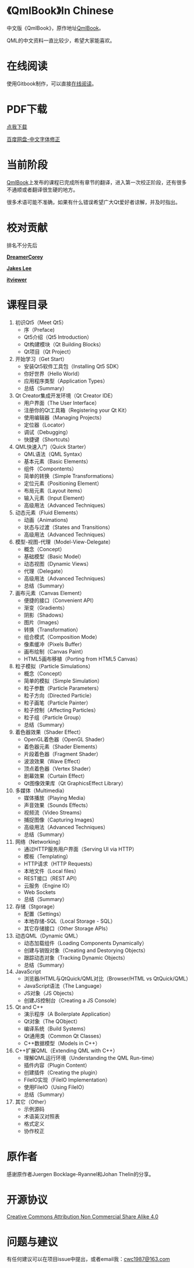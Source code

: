 # 《QmlBook》In Chinese

中文版《QmlBook》，原作地址[QmlBook](http://qmlbook.github.io/index.html)。

QML的中文资料一直比较少，希望大家能喜欢。

# 在线阅读

使用Gitbook制作，可以直接[在线阅读](http://cwc1987.gitbooks.io/qmlbook-in-chinese/content/)。

# PDF下载

[点我下载](https://www.gitbook.com/download/pdf/book/cwc1987/qmlbook-in-chinese)

[百度网盘-中文字体修正](http://pan.baidu.com/s/1dDnqMXV)

# 当前阶段

[QmlBook](http://qmlbook.github.io/index.html)上发布的课程已完成所有章节的翻译，进入第一次校正阶段，还有很多不通顺或者翻译很生硬的地方。

很多术语可能不准确，如果有什么错误希望广大Qt爱好者谅解，并及时指出。

# 校对贡献

排名不分先后

[**DreamerCorey**](https://github.com/DreamerCorey)

[**Jakes Lee**](https://github.com/jakeslee)

[**itviewer**](https://github.com/itviewer)

# 课程目录

1. 初识Qt5（Meet Qt5）
   * 序（Preface\)
   * Qt5介绍（Qt5 Introduction）
   * Qt构建模块（Qt Building Blocks）
   * Qt项目（Qt Project）
2. 开始学习（Get Start）
   * 安装Qt5软件工具包（Installing Qt5 SDK）
   * 你好世界（Hello World）
   * 应用程序类型（Application Types）
   * 总结（Summary）
3. Qt Creator集成开发环境（Qt Creator IDE）
   * 用户界面（The User Interface）
   * 注册你的Qt工具箱（Registering your Qt Kit）
   * 使用编辑器（Managing Projects）
   * 定位器（Locator）
   * 调试（Debugging）
   * 快捷键（Shortcuts）
4. QML快速入门（Quick Starter）
   * QML语法（QML Syntax）
   * 基本元素（Basic Elements）
   * 组件（Compontents）
   * 简单的转换（Simple Transformations）
   * 定位元素（Positioning Element）
   * 布局元素（Layout items）
   * 输入元素（Input Element）
   * 高级用法（Advanced Techniques）
5. 动态元素（Fluid Elements）
   * 动画（Animations\)
   * 状态与过渡（States and Transitions）
   * 高级用法（Advanced Techniques）
6. 模型-视图-代理（Model-View-Delegate）
   * 概念（Concept）
   * 基础模型（Basic Model）
   * 动态视图（Dynamic Views）
   * 代理（Delegate）
   * 高级用法（Advanced Techniques）
   * 总结（Summary）
7. 画布元素（Canvas Element）
   * 便捷的接口（Convenient API）
   * 渐变（Gradients）
   * 阴影（Shadows）
   * 图片（Images）
   * 转换（Transformation）
   * 组合模式（Composition Mode）
   * 像素缓冲（Pixels Buffer）
   * 画布绘制（Canvas Paint）
   * HTML5画布移植（Porting from HTML5 Canvas）
8. 粒子模拟（Particle Simulations）
   * 概念（Concept）
   * 简单的模拟（Simple Simulation）
   * 粒子参数（Particle Parameters）
   * 粒子方向（Directed Particle）
   * 粒子画笔（Particle Painter）
   * 粒子控制（Affecting Particles）
   * 粒子组（Particle Group）
   * 总结（Summary）
9. 着色器效果（Shader Effect）
   * OpenGL着色器（OpenGL Shader）
   * 着色器元素（Shader Elements）
   * 片段着色器（Fragment Shader）
   * 波浪效果（Wave Effect）
   * 顶点着色器（Vertex Shader）
   * 剧幕效果（Curtain Effect）
   * Qt图像效果库（Qt GraphicsEffect Library）
10. 多媒体（Multimedia）
    * 媒体播放（Playing Media）
    * 声音效果（Sounds Effects）
    * 视频流（Video Streams）
    * 捕捉图像（Capturing Images）
    * 高级用法（Advanced Techniques）
    * 总结（Summary）
11. 网络（Networking）
    * 通过HTTP服务用户界面（Serving UI via HTTP）
    * 模板（Templating）
    * HTTP请求（HTTP Requests）
    * 本地文件（Local files）
    * REST接口（REST API）
    * 云服务（Engine IO）
    * Web Sockets
    * 总结（Summary）
12. 存储（Stgorage）
    * 配置（Settings）
    * 本地存储-SQL（Local Storage - SQL）
    * 其它存储接口（Other Storage APIs）
13. 动态QML（Dynamic QML）
    * 动态加载组件（Loading Components Dynamically）
    * 创建与销毁对象（Creating and Destorying Objects）
    * 跟踪动态对象（Tracking Dynamic Objects）
    * 总结（Summary）
14. JavaScript
    * 浏览器/HTML与QtQuick/QML对比（Browser/HTML vs QtQuick/QML）
    * JavaScript语法（The Language）
    * JS对象（JS Objects）
    * 创建JS控制台（Creating a JS Console）
15. Qt and C++
    * 演示程序（A Boilerplate Application）
    * Qt对象（The QObject）
    * 编译系统（Build Systems）
    * Qt通用类（Common Qt Classes）
    * C++数据模型（Models in C++）
16. C++扩展QML（Extending QML with C++）
    * 理解QML运行环境（Understanding the QML Run-time）
    * 插件内容（Plugin Content）
    * 创建插件（Creating the plugin）
    * FileIO实现（FileIO Implementation）
    * 使用FileIO（Using FileIO）
    * 总结（Summary）
17. 其它（Other）
    * 示例源码
    * 术语英汉对照表
    * 格式定义
    * 协作校正

# 原作者

感谢原作者Juergen Bocklage-Ryannel和Johan Thelin的分享。

# 开源协议

[Creative Commons Attribution Non Commercial Share Alike 4.0](http://creativecommons.org/licenses/by-nc/4.0)

# 问题与建议

有任何建议可以在项目issue中提出，或者email我：cwc1987@163.com

